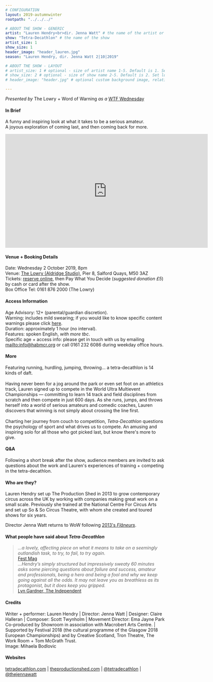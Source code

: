 ```yaml
---
# CONFIGURATION
layout: 2019-autumnwinter
rootpath: "../../../"

# ABOUT THE SHOW - GENERIC
artist: "Lauren Hendry<br>dir. Jenna Watt" # the name of the artist or company
show: "Tetra-Decathlon" # the name of the show
artist_size: 1
show_size: 1
header_image: "header_lauren.jpg"   
season: "Lauren Hendry, dir. Jenna Watt 2|10|2019"

# ABOUT THE SHOW - LAYOUT
# artist_size: 1 # optional - size of artist name 1-5. Default is 1. Set longer names to lower values
# show_size: 2 # optional - size of show name 2-5. Default is 2. Set longer names to lower values
# header_image: "header.jpg" # optional custom background image, relative to current page

---
```

*Presented by* The Lowry + Word of Warning *as a* <a href="http://thelowry.com/about-us/festivals-projects/take-a-risk/wtf-wednesday" target="_blank">WTF Wednesday</a>
         
#### In Brief      
A funny and inspiring look at what it takes to be a serious amateur.<br>A joyous exploration of coming last, and then coming back for more.        
<iframe src="http://player.vimeo.com/video/273654021" width="640" height="360" frameborder="0" allowfullscreen></iframe>           
           
#### Venue + Booking Details           
Date: Wednesday 2 October 2019, 8pm        
Venue: <a href="http://thelowry.com/visit-lowry/how-to-get-here" target="_blank">The Lowry (Aldridge Studio)</a>, Pier 8, Salford Quays, M50 3AZ         
Tickets: <a href="http://thelowry.com/whats-on/lauren-hendry-tetra-decathlon" target="_blank">reserve online</a>, then Pay What You Decide (*suggested donation £5*) by cash or card after the show.          
Box Office Tel: 0161 876 2000 (The Lowry)          
          
#### Access Information        
Age Advisory: 12+ (parental/guardian discretion).<br>Warning: includes mild swearing; if you would like to know specific content warnings please click [here](/warnings).<br>Duration: approximately 1 hour (no interval).<br>Features: spoken English, *with more tbc*.<br>Specific age + access info: please get in touch with us by emailing <mailto:info@habmcr.org> or call 0161 232 6086 during weekday office hours.        
             
#### More         
Featuring running, hurdling, jumping, throwing… a tetra-decathlon is 14 kinds of daft.<br><br>Having never been for a jog around the park or even set foot on an athletics track, Lauren signed up to compete in the World Ultra Multievent Championships — committing to learn 14 track and field disciplines from scratch and then compete in just 600 days. As she runs, jumps, and throws herself into a world of serious amateurs and comedic coaches, Lauren discovers that winning is not simply about crossing the line first.<br><br>Charting her journey from couch to competition, *Tetra-Decathlon* questions the psychology of sport and what drives us to compete. An amusing and inspiring solo for all those who got picked last, but know there's more to give.                 
        
#### Q&A
Following a short break after the show, audience members are invited to ask questions about the work and Lauren's experiences of training + competing in the tetra-decathlon.        
           
#### Who are they?        
Lauren Hendry set up The Production Shed in 2013 to grow contemporary circus across the UK by working with companies making great work on a small scale. Previously she trained at the National Centre For Circus Arts and set up So & So Circus Theatre, with whom she created and toured shows for six years.         
           
Director Jenna Watt returns to WoW following [2013's *Flâneurs*](/archive/2013-springsummer/watt).
         
#### What people have said about *Tetra-Decathlon*         
>*…a lovely, affecting piece on what it means to take on a seemingly outlandish task, to try, to fail, to try again.*<br><a href="http://www.fest-mag.com/edinburgh/theatre/review-tetra-decathlon-by-showroom" target="_blank">Fest Mag</a><br>*…Hendry’s simply structured but impressively sweaty 60 minutes asks some piercing questions about failure and success, amateur and professionals, being a hero and being a fool and why we keep going against all the odds. It may not leave you as breathless as its protagonist, but it does keep you gripped.*<br><a href="http://www.independent.co.uk/arts-entertainment/comedy/reviews/edinburgh-festival-2018-fringe-shows-review-lyn-gardner-everything-not-saved-lights-over-tesco-a8500736.html" target="_blank">Lyn Gardner, The Independent</a>        
        
#### Credits          
Writer + performer: Lauren Hendry | Director: Jenna Watt | Designer: Claire Halleran | Composer: Scott Twynholm | Movement Director: Ema Jayne Park<br>Co-produced by Showroom in association with Macrobert Arts Centre. | Supported by Festival 2018 (the cultural programme of the Glasgow 2018 European Championships) and by Creative Scotland, Tron Theatre, The Work Room + Tom McGrath Trust.<br>Image: Mihaela Bodlovic        
         
#### Websites          
<a href="http://tetradecathlon.com" target="_blank">tetradecathlon.com</a> | <a href="http://theproductionshed.com" target="_blank">theproductionshed.com</a> | <a href="http://twitter.com/tetradecathlon" target="_blank">@tetradecathlon</a> | <a href="http://twitter.com/thejennawatt" target="_blank">@thejennawatt</a>
